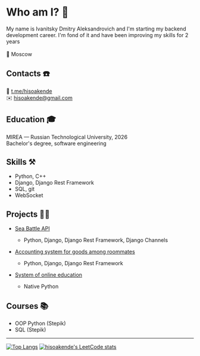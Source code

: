 #  Who am I? 🤔

My name is Ivanitsky Dmitry Aleksandrovich and I'm starting my backend development career. 
I'm fond of it and have been improving my skills for 2 years <br><br>
📍 Moscow


## Сontacts ☎️

💬 [t.me/hisoakende](https://t.me/hisoakende) <br>
✉️ hisoakende@gmail.com


## Education 🎓

MIREA — Russian Technological University, 2026 <br>
Bachelor's degree, software engineering

## Skills ⚒️

* Python, C++
* Django, Django Rest Framework
* SQL, git
* WebSocket

## Projects 👨‍💻

* [Sea Battle API](https://github.com/hisoakende/sea_battle)
  * Python, Django, Django Rest Framework, Django Channels

* [Accounting system for goods among roommates](https://github.com/hisoakende/hostel_accounting)
  * Python, Django, Django Rest Framework

* [System of online education](https://github.com/hisoakende/web_education)
  * Native Python

## Courses 📚

* OOP Python (Stepik)
* SQL (Stepik)
<hr>

[![Top Langs](https://github-readme-stats.vercel.app/api/top-langs/?username=hisoakende&layout=compact)](https://github.com/hisoakende/github-readme-stats) 
[![hisoakende's LeetCode stats](https://leetcode-stats-six.vercel.app/api?username=hisoakende&)](https://github.com/hisoakende/leetcode-stats)
